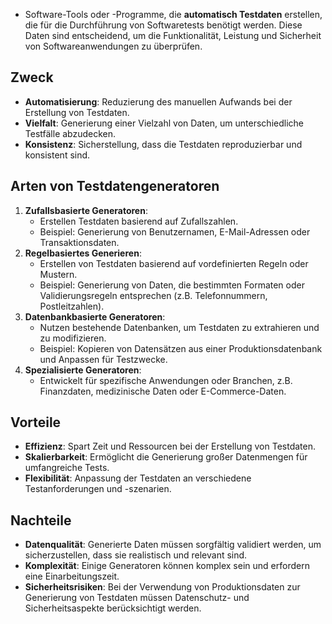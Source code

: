 - Software-Tools oder -Programme, die **automatisch Testdaten** erstellen, die für die Durchführung von Softwaretests benötigt werden. Diese Daten sind entscheidend, um die Funktionalität, Leistung und Sicherheit von Softwareanwendungen zu überprüfen.

## Zweck
- **Automatisierung**: Reduzierung des manuellen Aufwands bei der Erstellung von Testdaten.
- **Vielfalt**: Generierung einer Vielzahl von Daten, um unterschiedliche Testfälle abzudecken.
- **Konsistenz**: Sicherstellung, dass die Testdaten reproduzierbar und konsistent sind.

## Arten von Testdatengeneratoren
1. **Zufallsbasierte Generatoren**:
	- Erstellen Testdaten basierend auf Zufallszahlen.
	- Beispiel: Generierung von Benutzernamen, E-Mail-Adressen oder Transaktionsdaten.
1. **Regelbasiertes Generieren**:
	- Erstellen von Testdaten basierend auf vordefinierten Regeln oder Mustern.
	- Beispiel: Generierung von Daten, die bestimmten Formaten oder Validierungsregeln entsprechen (z.B. Telefonnummern, Postleitzahlen).
2. **Datenbankbasierte Generatoren**:
	- Nutzen bestehende Datenbanken, um Testdaten zu extrahieren und zu modifizieren.
	- Beispiel: Kopieren von Datensätzen aus einer Produktionsdatenbank und Anpassen für Testzwecke.
3. **Spezialisierte Generatoren**:
	- Entwickelt für spezifische Anwendungen oder Branchen, z.B. Finanzdaten, medizinische Daten oder E-Commerce-Daten.

## Vorteile
- **Effizienz**: Spart Zeit und Ressourcen bei der Erstellung von Testdaten.
- **Skalierbarkeit**: Ermöglicht die Generierung großer Datenmengen für umfangreiche Tests.
- **Flexibilität**: Anpassung der Testdaten an verschiedene Testanforderungen und -szenarien.

## Nachteile
- **Datenqualität**: Generierte Daten müssen sorgfältig validiert werden, um sicherzustellen, dass sie realistisch und relevant sind.
- **Komplexität**: Einige Generatoren können komplex sein und erfordern eine Einarbeitungszeit.
- **Sicherheitsrisiken**: Bei der Verwendung von Produktionsdaten zur Generierung von Testdaten müssen Datenschutz- und Sicherheitsaspekte berücksichtigt werden.